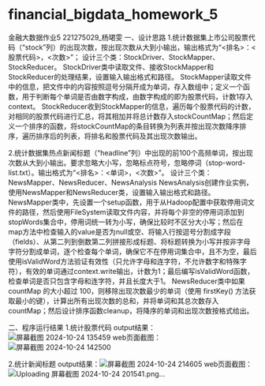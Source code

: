 # financial_bigdata_homework_5
金融大数据作业5
221275029_杨珺雯
一、设计思路
1.统计数据集上市公司股票代码（“stock”列）的出现次数，按出现次数从⼤到⼩输出，输出格式为“<排名>：<股票代码>，<次数>”；
设计三个类：StockDriver、StockMapper、StockReducer。
StockDriver类中读取文件、接收StockMapper和StockReducer的处理结果，设置输入输出格式和路径。
StockMapper读取文件中的信息，把文件中的内容按照逗号分隔开成为单词，存入数组中；定义一个函数，用于判断每个单词是否由数字构成，由数字构成的即为股票代码，计数1存入context。
StockReducer收到StockMapper的信息，遍历每个股票代码的计数，对相同的股票代码进行汇总，将其相加并将总计数存入stockCountMap；然后定义一个排序的函数，将stockCountMap的条目转换为列表并按出现次数降序排序，遍历排序后的列表，将排名和股票代码及其出现次数输出。

2.统计数据集热点新闻标题（“headline”列）中出现的前100个⾼频单词，按出现次数从⼤到⼩输出。要求忽略⼤⼩写，忽略标点符号，忽略停词（stop-word-list.txt）。输出格式为“<排名>：<单词>，<次数>”。 
设计三个类：NewsMapper、NewsReducer、NewsAnalysis
NewsAnalysis创建作业实例，使用NewsMapper和NewsReducer类，设置输入输出格式和路径。
NewsMapper类中，先设置一个setup函数，用于从Hadoop配置中获取停用词文件的路径，然后使用FileSystem读取文件内容，并将每个非空的停用词添加到stopWords集合中，停用词统一转为小写，确保比较时不区分大小写；然后在map方法中检查输入的value是否为null或空、将输入行按逗号分割成字段（fields）、从第二列到倒数第二列拼接形成标题、将标题转换为小写并按非字母字符分割成单词，逐个检查每个单词，确保它不在停用词集合中，且不为空，最后使用isValidWord方法验证有效性（只允许字母和连字符，不允许数字和特殊字符），有效的单词通过context.write输出，计数为1；最后编写isValidWord函数，检查单词是否只包含字母和连字符，并且长度大于1。
NewsReducer类中如果 countMap 的大小超过 100，则移除出现次数最少的单词（使用 firstKey() 方法获取最小的键），计算出所有出现次数的总和，并将单词和其总次数存入 countMap；然后设计排序函数cleanup，将降序的单词和出现次数按格式给出。

二、程序运行结果
1.统计股票代码
output结果：![屏幕截图 2024-10-24 135459](https://github.com/user-attachments/assets/21574a9d-0e20-4fa6-9649-b9fb842a622b)
web页面截图：![屏幕截图 2024-10-24 142500](https://github.com/user-attachments/assets/d58deb4a-9da8-444a-9bd1-d3255621383d)

2.统计新闻标题
output结果：![屏幕截图 2024-10-24 214605](https://github.com/user-attachments/assets/8a6437a6-f566-4963-9efa-caf787882a8e)
web页面截图：![Uploading 屏幕截图 2024-10-24 201541.png…]()

